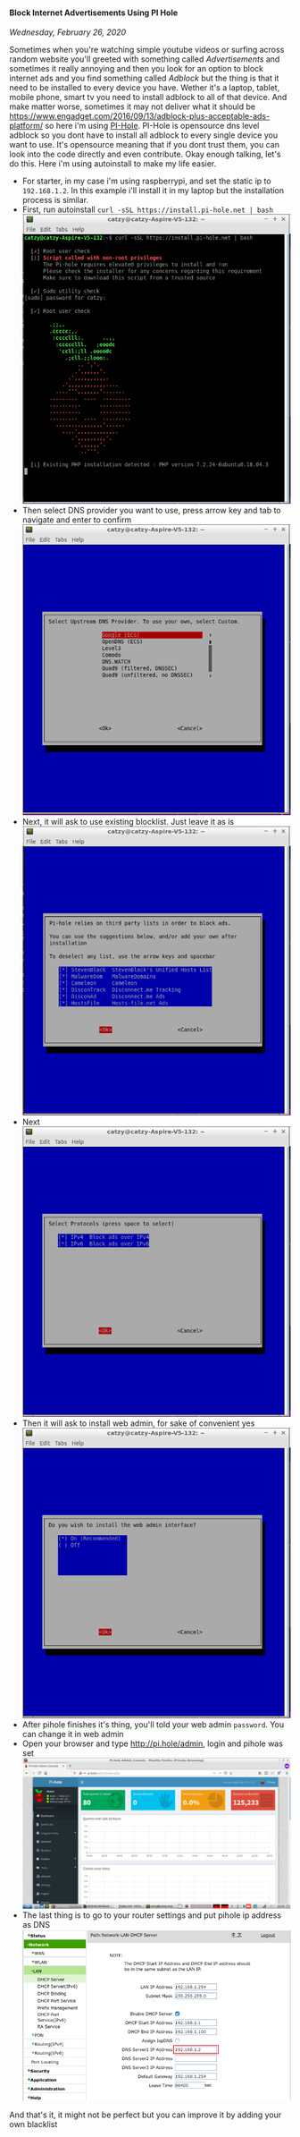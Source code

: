 #### Block Internet Advertisements Using PI Hole
_Wednesday, February 26, 2020_

Sometimes when you're watching simple youtube videos or surfing across random website 
you'll greeted with something called _Advertisements_ and sometimes it really annoying 
and then you look for an option to block internet ads and you find something called 
_Adblock_ but the thing is that it need to be installed to every device you have. 
Wether it's a laptop, tablet, mobile phone, smart tv you need to install adblock to 
all of that device. And make matter worse, sometimes it may not deliver what it should be 
<https://www.engadget.com/2016/09/13/adblock-plus-acceptable-ads-platform/> so here i'm 
using [PI-Hole](https://pi-hole.net/). PI-Hole is opensource dns level adblock so you dont 
have to install all adblock to every single device you want to use. It's opensource meaning 
that if you dont trust them, you can look into the code directly and even contribute. 
Okay enough talking, let's do this. Here i'm using autoinstall to make my life easier.

* For starter, in my case i'm using raspberrypi, and set the static ip to `192.168.1.2`. In this example i'll 
install it in my laptop but the installation process is similar.
* First, run autoinstall `curl -sSL https://install.pi-hole.net | bash`
    <div class="row">
        <div class="col-sm-3"></div>
        <div class="col-sm-6">
            <div class="img-thumbnail">
                <img class="img-fluid" loading="lazy" src="./posts/2020-02-06-block-internet-advertisements-using-pi-hole/1.png" alt="img">
            </div>
        </div>
        <div class="col-sm-3"></div>
    </div>
* Then select DNS provider you want to use, press arrow key and tab to navigate and enter to confirm
    <div class="row">
        <div class="col-sm-3"></div>
        <div class="col-sm-6">
            <div class="img-thumbnail">
                <img class="img-fluid" loading="lazy" src="./posts/2020-02-06-block-internet-advertisements-using-pi-hole/2.png" alt="img">
            </div>
        </div>
        <div class="col-sm-3"></div>
    </div>
* Next, it will ask to use existing blocklist. Just leave it as is
    <div class="row">
        <div class="col-sm-3"></div>
        <div class="col-sm-6">
            <div class="img-thumbnail">
                <img class="img-fluid" loading="lazy" src="./posts/2020-02-06-block-internet-advertisements-using-pi-hole/3.png" alt="img">
            </div>
        </div>
        <div class="col-sm-3"></div>
    </div>
* Next
    <div class="row">
        <div class="col-sm-3"></div>
        <div class="col-sm-6">
            <div class="img-thumbnail">
                <img class="img-fluid" loading="lazy" src="./posts/2020-02-06-block-internet-advertisements-using-pi-hole/4.png" alt="img">
            </div>
        </div>
        <div class="col-sm-3"></div>
    </div>
* Then it will ask to install web admin, for sake of convenient yes
    <div class="row">
        <div class="col-sm-3"></div>
        <div class="col-sm-6">
            <div class="img-thumbnail">
                <img class="img-fluid" loading="lazy" src="./posts/2020-02-06-block-internet-advertisements-using-pi-hole/5.png" alt="img">
            </div>
        </div>
        <div class="col-sm-3"></div>
    </div>
* After pihole finishes it's thing, you'll told your web admin `password`. You can change it in web admin
* Open your browser and type <http://pi.hole/admin>, login and pihole was set
    <div class="row">
        <div class="col-sm-3"></div>
        <div class="col-sm-6">
            <div class="img-thumbnail">
                <img class="img-fluid" loading="lazy" src="./posts/2020-02-06-block-internet-advertisements-using-pi-hole/6.png" alt="img">
            </div>
        </div>
        <div class="col-sm-3"></div>
    </div>
* The last thing is to go to your router settings and put pihole ip address as DNS
    <div class="row">
        <div class="col-sm-3"></div>
        <div class="col-sm-6">
            <div class="img-thumbnail">
                <img class="img-fluid" loading="lazy" src="./posts/2020-02-06-block-internet-advertisements-using-pi-hole/7.png" alt="img">
            </div>
        </div>
        <div class="col-sm-3"></div>
    </div>

And that's it, it might not be perfect but you can improve it by adding your own blacklist